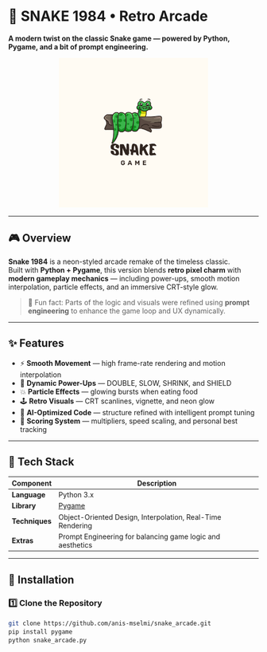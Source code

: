# 🐍 SNAKE 1984 • Retro Arcade

**A modern twist on the classic Snake game — powered by Python, Pygame, and a bit of prompt engineering.**

<p align="center">
  <img src="Snake.png" alt="Snake 1984" width="300"/>
</p>




---

## 🎮 Overview

**Snake 1984** is a neon-styled arcade remake of the timeless classic.  
Built with **Python + Pygame**, this version blends **retro pixel charm** with **modern gameplay mechanics** — including power-ups, smooth motion interpolation, particle effects, and an immersive CRT-style glow.

> 🧠 Fun fact: Parts of the logic and visuals were refined using **prompt engineering** to enhance the game loop and UX dynamically.

---

## ✨ Features

- ⚡ **Smooth Movement** — high frame-rate rendering and motion interpolation  
- 🧩 **Dynamic Power-Ups** — DOUBLE, SLOW, SHRINK, and SHIELD  
- 💥 **Particle Effects** — glowing bursts when eating food  
- 🕹️ **Retro Visuals** — CRT scanlines, vignette, and neon glow  
- 🧠 **AI-Optimized Code** — structure refined with intelligent prompt tuning  
- 🧾 **Scoring System** — multipliers, speed scaling, and personal best tracking  

---

## 🧰 Tech Stack

| Component | Description |
|------------|-------------|
| **Language** | Python 3.x |
| **Library** | [Pygame](https://www.pygame.org/) |
| **Techniques** | Object-Oriented Design, Interpolation, Real-Time Rendering |
| **Extras** | Prompt Engineering for balancing game logic and aesthetics |

---

## 🚀 Installation

### 1️⃣ Clone the Repository
```bash
git clone https://github.com/anis-mselmi/snake_arcade.git
pip install pygame
python snake_arcade.py

